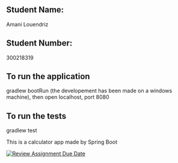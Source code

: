 ## Student Name:
Amani Louendriz

## Student Number:
300218319

## To run the application
gradlew bootRun (the developement has been made on a windows machine), then open localhost, port 8080

## To run the tests
gradlew test


This is a calculator app made by Spring Boot

[![Review Assignment Due Date](https://classroom.github.com/assets/deadline-readme-button-22041afd0340ce965d47ae6ef1cefeee28c7c493a6346c4f15d667ab976d596c.svg)](https://classroom.github.com/a/6zgRUj79)
